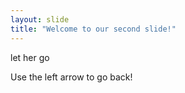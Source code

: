 ```yaml
---
layout: slide
title: "Welcome to our second slide!"
---
```

let her go

Use the left arrow to go back!

